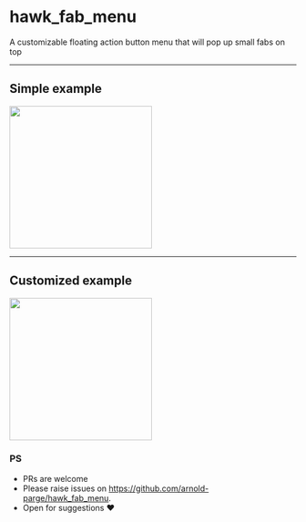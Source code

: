 # hawk_fab_menu
A customizable floating action button menu that will pop up small fabs on top

---
## Simple example
<img src="https://raw.githubusercontent.com/arnold-parge/hawk_fab_menu/master/example/hawk menu demo.gif" width="250" />

---
## Customized example
<img src="https://raw.githubusercontent.com/arnold-parge/hawk_fab_menu/master/example/hawk menu demo 2.gif" width="250" />

### PS 
- PRs are welcome
- Please raise issues on https://github.com/arnold-parge/hawk_fab_menu.
- Open for suggestions ❤️